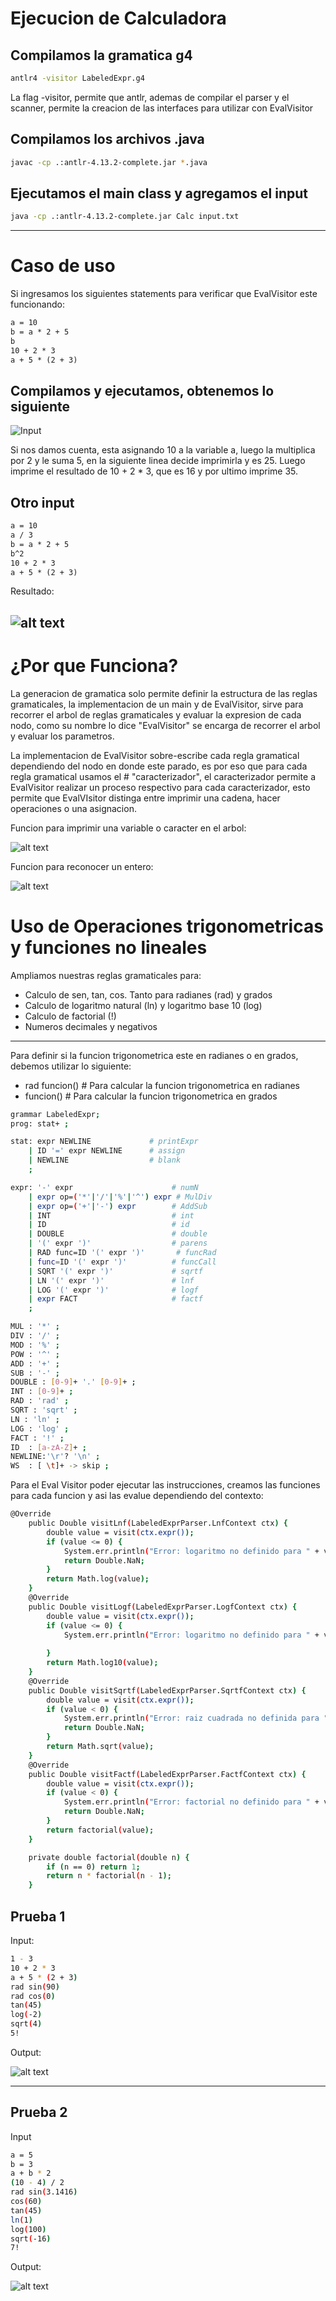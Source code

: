 # Ejecucion de Calculadora

## Compilamos la gramatica g4 
```bash
antlr4 -visitor LabeledExpr.g4
```
La flag -visitor, permite que antlr, ademas de compilar el parser y el scanner, permite la creacion de las interfaces para utilizar con EvalVisitor
## Compilamos los archivos .java
```bash
javac -cp .:antlr-4.13.2-complete.jar *.java
```
## Ejecutamos el main class y agregamos el input

```bash
java -cp .:antlr-4.13.2-complete.jar Calc input.txt
```
---
# Caso de uso
Si ingresamos los siguientes statements para verificar que EvalVisitor este funcionando:
```txt
a = 10
b = a * 2 + 5
b
10 + 2 * 3
a + 5 * (2 + 3)
```
## Compilamos y ejecutamos, obtenemos lo siguiente

![Input](image.png)

Si nos damos cuenta, esta asignando 10 a la variable a, luego la multiplica por 2 y le suma 5, en la siguiente linea decide imprimirla y es 25. Luego imprime el resultado de 10 + 2 * 3, que es 16 y por ultimo imprime 35.
## Otro input
```txt
a = 10
a / 3
b = a * 2 + 5
b^2
10 + 2 * 3
a + 5 * (2 + 3) 
```
Resultado:

![alt text](image-1.png)
---
# ¿Por que Funciona?
La generacion de gramatica solo permite definir la estructura de las reglas gramaticales, la implementacion de un main y de EvalVisitor, sirve para recorrer el arbol de reglas gramaticales y evaluar la expresion de cada nodo, como su nombre lo dice "EvalVisitor" se encarga de recorrer el arbol y evaluar los parametros. 

La implementacion de EvalVisitor sobre-escribe cada regla gramatical dependiendo del nodo en donde este parado, es por eso que para cada regla gramatical usamos el # "caracterizador", el caracterizador permite a EvalVisitor realizar un proceso respectivo para cada caracterizador, esto permite que EvalVIsitor distinga entre imprimir una cadena, hacer operaciones o una asignacion.

Funcion para imprimir una variable o caracter en el arbol:

![alt text](image-2.png)

Funcion para reconocer un entero:

![alt text](image-3.png)

# Uso de Operaciones trigonometricas y funciones no lineales

Ampliamos nuestras reglas gramaticales para:
* Calculo de sen, tan, cos. Tanto para radianes (rad) y grados 
* Calculo de logaritmo natural (ln) y logaritmo base 10 (log)
* Calculo de factorial (!)
* Numeros decimales y negativos
---
Para definir si la funcion trigonometrica este en radianes o en grados, debemos utilizar lo siguiente:
* rad funcion() # Para calcular la funcion trigonometrica en radianes
* funcion() # Para calcular la funcion trigonometrica en grados
```bash
grammar LabeledExpr;
prog: stat+ ;

stat: expr NEWLINE             # printExpr
    | ID '=' expr NEWLINE      # assign
    | NEWLINE                  # blank
    ;

expr: '-' expr                      # numN
    | expr op=('*'|'/'|'%'|'^') expr # MulDiv
    | expr op=('+'|'-') expr        # AddSub
    | INT                           # int 
    | ID                            # id 
    | DOUBLE                        # double
    | '(' expr ')'                  # parens 
    | RAD func=ID '(' expr ')'       # funcRad
    | func=ID '(' expr ')'          # funcCall
    | SQRT '(' expr ')'             # sqrtf   
    | LN '(' expr ')'               # lnf
    | LOG '(' expr ')'              # logf  
    | expr FACT                     # factf
    ;

MUL : '*' ;
DIV : '/' ;
MOD : '%' ;
POW : '^' ;
ADD : '+' ;
SUB : '-' ;
DOUBLE : [0-9]+ '.' [0-9]+ ;
INT : [0-9]+ ;
RAD : 'rad' ;
SQRT : 'sqrt' ;
LN : 'ln' ;
LOG : 'log' ;
FACT : '!' ;
ID  : [a-zA-Z]+ ;
NEWLINE:'\r'? '\n' ;
WS  : [ \t]+ -> skip ;
```
Para el Eval Visitor poder ejecutar las instrucciones, creamos las funciones para cada funcion y asi las evalue dependiendo del contexto:

```bash
@Override
    public Double visitLnf(LabeledExprParser.LnfContext ctx) {
        double value = visit(ctx.expr());
        if (value <= 0) {
            System.err.println("Error: logaritmo no definido para " + value);
            return Double.NaN;
        }
        return Math.log(value);
    }
    @Override
    public Double visitLogf(LabeledExprParser.LogfContext ctx) {
        double value = visit(ctx.expr());
        if (value <= 0) {
            System.err.println("Error: logaritmo no definido para " + value);return Double.NaN;
            
        }
        return Math.log10(value);
    }
    @Override
    public Double visitSqrtf(LabeledExprParser.SqrtfContext ctx) {
        double value = visit(ctx.expr());
        if (value < 0) {
            System.err.println("Error: raiz cuadrada no definida para " + value);
            return Double.NaN;
        }
        return Math.sqrt(value);
    }
    @Override
    public Double visitFactf(LabeledExprParser.FactfContext ctx) {
        double value = visit(ctx.expr());
        if (value < 0) {
            System.err.println("Error: factorial no definido para " + value);
            return Double.NaN;
        }
        return factorial(value);
    }

    private double factorial(double n) {
        if (n == 0) return 1;
        return n * factorial(n - 1);
    }
```
## Prueba 1

Input:
```bash
1 - 3
10 + 2 * 3
a + 5 * (2 + 3)
rad sin(90)
rad cos(0)
tan(45)
log(-2)
sqrt(4)
5!

```

Output: 

![alt text](image-4.png)

---
## Prueba 2
Input
```bash
a = 5
b = 3
a + b * 2
(10 - 4) / 2
rad sin(3.1416)
cos(60)
tan(45)
ln(1)
log(100)
sqrt(-16)
7!
```
Output:

![alt text](image-5.png)